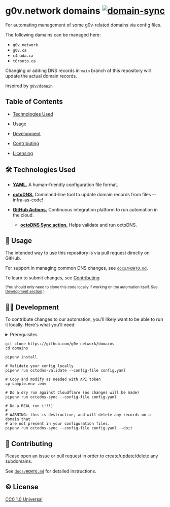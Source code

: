 # g0v.network domains [![domain-sync][badge]][workflows]

For automating management of some g0v-related domains via config files.

The following damains can be managed here:
- `g0v.network`
- `g0v.ca`
- `c4nada.ca`
- `t0ronto.ca`

Changing or adding DNS records in `main` branch of this repository will update
the actual domain records.

Inspired by [`g0v/domain`][g0v/domain]

   [g0v/domain]: https://github.com/g0v/domain

## Table of Contents

- [Technologies Used][tech]
- [Usage][usage]
- [Development][dev]
- [Contributing][contrib]
- [Licensing][license]

   [tech]: #hammer_and_wrench-technologies-used
   [usage]: #balloon-usage
   [dev]: #woman_technologist-development
   [contrib]: #muscle-contributing
   [license]: #copyright-license

## :hammer_and_wrench: Technologies Used

- [**YAML.**][yaml] A human-friendly configuration file format.
- [**octoDNS.**][octodns] Command-line tool to update domain records from files -- infra-as-code!
- [**GitHub Actions.**][gh-actions] Continuous integration platform to run automation in the cloud.
  - [**octoDNS Sync action.**][octosync] Helps validate and run octoDNS.

   [yaml]: https://docs.ansible.com/ansible/latest/reference_appendices/YAMLSyntax.html
   [octodns]: https://github.com/octodns/octodns
   [gh-actions]: https://github.com/features/actions
   [octosync]: https://github.com/solvaholic/octodns-sync

## :balloon: Usage

The intended way to use this repository is via pull request directly on GitHub.

For support in managing common DNS changes, see [`docs/HOWTO.md`](/docs/HOWTO.md).

To learn to submit changes, see [Contributing][contrib]

<sub>(You should only need to clone this code locally if working on the
automation itself. See <a href="#woman_technologist-development">Development section</a>.)</sub>

## :woman_technologist: Development

To contribute changes to our automation, you'll likely want to be able to run it locally. Here's what you'll need:

<details>
  <summary>Prerequisites</summary>

  - [Install][py3] Python 3
  - [Install][pipenv] `pipenv`.
  - [Register][cf-user] a Cloudflare user account
    - any non-special account will do
  - [Add][cf-website] each Cloudflare domain/zone/website (those mentioned above)
    - you can "fake it" by initiating the import process, without activating (ie. no need to have access to the actual domain)
  - Generate a properly scoped Cloudflare API token
    - [Documentation][cf-token-docs] for creating tokens [in your profile][cf-token]
    - Permissions: `Zone | DNS | Edit`
    - Zone Resources: `Include | Specific zone | example.com` for each zone/domain
      - Alternatively: `Include | All zones from an account`

</details>

   [py3]: https://realpython.com/installing-python/
   [pipenv]: https://pipenv.pypa.io/en/latest/#install-pipenv-today
   [cf-user]: https://dash.cloudflare.com/sign-up
   [cf-website]: https://support.cloudflare.com/hc/en-us/articles/201720164-Creating-a-Cloudflare-account-and-adding-a-website
   [cf-token-docs]: https://support.cloudflare.com/hc/en-us/articles/200167836-Managing-API-Tokens-and-Keys#12345680
   [cf-token]: https://dash.cloudflare.com/profile/api-tokens

```
git clone https://github.com/g0v-network/domains
cd domains

pipenv install

# Validate your config locally
pipenv run octodns-validate --config-file config.yaml

# Copy and modify as needed with API token
cp sample.env .env

# Do a dry run against Cloudflare (no changes will be made)
pipenv run octodns-sync --config-file config.yaml

# Do a REAL run (!!!)
#
# WARNING: this is destructive, and will delete any records on a domain that
# are not present in your configuration files.
pipenv run octodns-sync --config-file config.yaml --doit
```

## :muscle: Contributing

Please open an issue or pull request in order to create/update/delete any
subdomains.

See [`docs/HOWTO.md`](/docs/HOWTO.md) for detailed instructions.

## :copyright: License

[CC0 1.0 Universal](https://creativecommons.org/publicdomain/zero/1.0/)

<!-- Links -->

   <!-- Pre-filled file contents url encoded via tool. See: https://meyerweb.com/eric/tools/dencoder/ -->
   [new-subdomain]: https://github.com/g0v-network/domains/new/main?filename=g0v.network./my.example.g0v.network.yaml&value=my.example%3A%0A%20%20-%20type%3A%20A%0A%20%20%20%20values%3A%0A%20%20%20%20%20%20-%20123.45.67.89%0A%20%20%20%20metdata%3A%0A%20%20%20%20%20%20repository%3A%20https%3A%2F%2Fgithub.com%2Fg0v-network%2Ffoo%0A%20%20%20%20%20%20maintainer%3A%0A%20%20%20%20%20%20%20%20-%20some-github-user
   [badge]: https://github.com/g0v-network/domains/workflows/domain-sync/badge.svg?branch=main
   [workflows]: https://github.com/g0v-network/domains/actions?query=workflow:domain-sync
